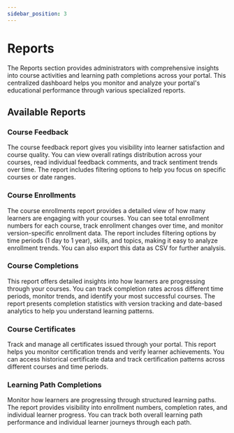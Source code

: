 ```yaml
---
sidebar_position: 3
---
```


# Reports

The Reports section provides administrators with comprehensive insights into course activities and learning path completions across your portal. This centralized dashboard helps you monitor and analyze your portal's educational performance through various specialized reports.

## Available Reports

### Course Feedback

The course feedback report gives you visibility into learner satisfaction and course quality. You can view overall ratings distribution across your courses, read individual feedback comments, and track sentiment trends over time. The report includes filtering options to help you focus on specific courses or date ranges.

### Course Enrollments

The course enrollments report provides a detailed view of how many learners are engaging with your courses. You can see total enrollment numbers for each course, track enrollment changes over time, and monitor version-specific enrollment data. The report includes filtering options by time periods (1 day to 1 year), skills, and topics, making it easy to analyze enrollment trends. You can also export this data as CSV for further analysis.

### Course Completions

This report offers detailed insights into how learners are progressing through your courses. You can track completion rates across different time periods, monitor trends, and identify your most successful courses. The report presents completion statistics with version tracking and date-based analytics to help you understand learning patterns.

### Course Certificates

Track and manage all certificates issued through your portal. This report helps you monitor certification trends and verify learner achievements. You can access historical certificate data and track certification patterns across different courses and time periods.

### Learning Path Completions

Monitor how learners are progressing through structured learning paths. The report provides visibility into enrollment numbers, completion rates, and individual learner progress. You can track both overall learning path performance and individual learner journeys through each path.
